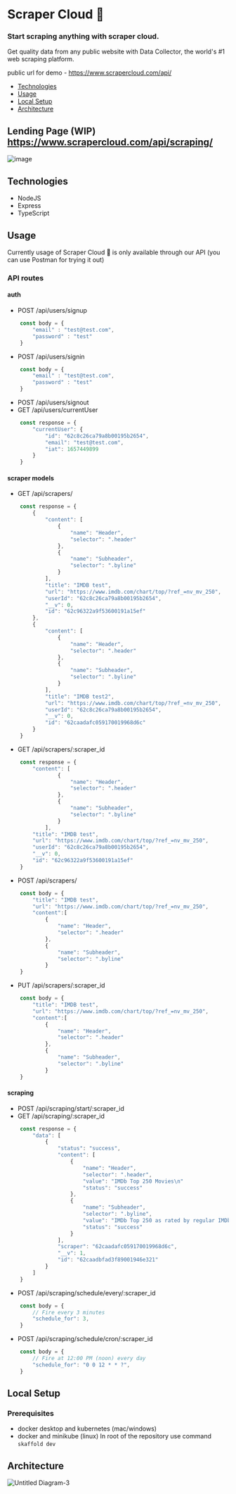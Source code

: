 # Scraper Cloud 🚀 
### Start scraping anything with scraper cloud.
Get quality data from any public website with Data Collector, the world's #1 web scraping platform.

public url for demo - https://www.scrapercloud.com/api/

- [Technologies](#Technologies)
- [Usage](#Usage)
- [Local Setup](#local-setup)
- [Architecture](#Architecture)

## Lending Page (WIP) https://www.scrapercloud.com/api/scraping/ 
![image](https://user-images.githubusercontent.com/36955966/178142477-706f41ef-21c6-4a75-ab19-fd11cd3ee672.png)

## Technologies
- NodeJS
- Express
- TypeScript

## Usage
Currently usage of Scraper Cloud 🚀 is only available through our API (you can use Postman for trying it out)
### API routes
#### auth 
- POST /api/users/signup
```js
    const body = {
        "email" : "test@test.com",
        "password" : "test"
    }
```
- POST /api/users/signin
```js
    const body = {
        "email" : "test@test.com",
        "password" : "test"
    }
```
- POST /api/users/signout
- GET /api/users/currentUser
```js
    const response = {
        "currentUser": {
            "id": "62c8c26ca79a8b00195b2654",
            "email": "test@test.com",
            "iat": 1657449899
        }
    }
```

#### scraper models
- GET /api/scrapers/
```js
    const response = {
        {
            "content": [
                {
                    "name": "Header",
                    "selector": ".header"
                },
                {
                    "name": "Subheader",
                    "selector": ".byline"
                }
            ],
            "title": "IMDB test",
            "url": "https://www.imdb.com/chart/top/?ref_=nv_mv_250",
            "userId": "62c8c26ca79a8b00195b2654",
            "__v": 0,
            "id": "62c96322a9f53600191a15ef"
        },
        {
            "content": [
                {
                    "name": "Header",
                    "selector": ".header"
                },
                {
                    "name": "Subheader",
                    "selector": ".byline"
                }
            ],
            "title": "IMDB test2",
            "url": "https://www.imdb.com/chart/top/?ref_=nv_mv_250",
            "userId": "62c8c26ca79a8b00195b2654",
            "__v": 0,
            "id": "62caadafc059170019968d6c"
        }
    }
```
- GET /api/scrapers/:scraper_id
```js
    const response = {
        "content": [
                {
                    "name": "Header",
                    "selector": ".header"
                },
                {
                    "name": "Subheader",
                    "selector": ".byline"
                }
            ],
        "title": "IMDB test",
        "url": "https://www.imdb.com/chart/top/?ref_=nv_mv_250",
        "userId": "62c8c26ca79a8b00195b2654",
        "__v": 0,
        "id": "62c96322a9f53600191a15ef"
    }
```
- POST /api/scrapers/
```js
    const body = {
        "title": "IMDB test",
        "url": "https://www.imdb.com/chart/top/?ref_=nv_mv_250",
        "content":[
            {
                "name": "Header",
                "selector": ".header"
            },
            {
                "name": "Subheader",
                "selector": ".byline"
            }
    }
```
- PUT /api/scrapers/:scraper_id
```js
    const body = {
        "title": "IMDB test",
        "url": "https://www.imdb.com/chart/top/?ref_=nv_mv_250",
        "content":[
            {
                "name": "Header",
                "selector": ".header"
            },
            {
                "name": "Subheader",
                "selector": ".byline"
            }
    }
```

#### scraping
- POST /api/scraping/start/:scraper_id
- GET /api/scraping/:scraper_id
```js
    const response = {
        "data": [
            {
                "status": "success",
                "content": [
                    {
                        "name": "Header",
                        "selector": ".header",
                        "value": "IMDb Top 250 Movies\n"
                        "status": "success"
                    },
                    {
                        "name": "Subheader",
                        "selector": ".byline",
                        "value": "IMDb Top 250 as rated by regular IMDb voters.",
                        "status": "success"
                    }
                ],
                "scraper": "62caadafc059170019968d6c",
                "__v": 1,
                "id": "62caadbfad3f89001946e321"
            }
        ]
    }
```
- POST /api/scraping/schedule/every/:scraper_id
```js
    const body = {
        // Fire every 3 minutes
        "schedule_for": 3,
    }
```
- POST /api/scraping/schedule/cron/:scraper_id
```js
    const body = {
        // Fire at 12:00 PM (noon) every day
        "schedule_for": "0 0 12 * * ?",
    }
```


## Local Setup
### Prerequisites
- docker desktop and kubernetes (mac/windows)
- docker and minikube (linux)
In root of the repository use command `skaffold dev`

## Architecture
![Untitled Diagram-3](https://user-images.githubusercontent.com/36955966/178142394-b5686e94-7956-406a-aede-3ad90c79fa67.jpg)
